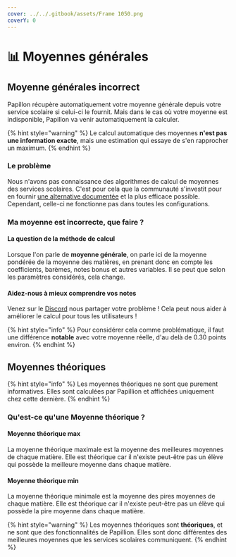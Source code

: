 ```yaml
---
cover: ../../.gitbook/assets/Frame 1050.png
coverY: 0
---
```


# 📊 Moyennes générales

## Moyenne générales incorrect

Papillon récupère automatiquement votre moyenne générale depuis votre service scolaire si celui-ci le fournit. Mais dans le cas où votre moyenne est indisponible, Papillon va venir automatiquement la calculer.

{% hint style="warning" %}
Le calcul automatique des moyennes **n'est pas une information exacte**, mais une estimation qui essaye de s'en rapprocher un maximum.
{% endhint %}

### Le problème

Nous n'avons pas connaissance des algorithmes de calcul de moyennes des services scolaires. C'est pour cela que la communauté s'investit pour en fournir [une alternative documentée](https://github.com/PapillonApp/Papillon/blob/main/src/utils/grades/getAverages.ts) et la plus efficace possible. Cependant, celle-ci ne fonctionne pas dans toutes les configurations.

### Ma moyenne est incorrecte, que faire ?

#### La question de la méthode de calcul

Lorsque l'on parle de **moyenne générale**, on parle ici de la moyenne pondérée de la moyenne des matières, en prenant donc en compte les coefficients, barèmes, notes bonus et autres variables. Il se peut que selon les paramètres considérés, cela change.

#### Aidez-nous à mieux comprendre vos notes

Venez sur le [Discord](https://discord.gg/wVKWBRTbfh) nous partager votre problème ! Cela peut nous aider à améliorer le calcul pour tous les utilisateurs !&#x20;

{% hint style="info" %}
Pour considérer cela comme problématique, il faut une différence **notable** avec votre moyenne réelle, d'au delà de 0.30 points environ.
{% endhint %}

## Moyennes théoriques

{% hint style="info" %} 
Les moyennes théoriques ne sont que purement informatives. Elles sont calculées par Papillion et affichées uniquement chez cette dernière. 
{% endhint %}
### Qu'est-ce qu'une Moyenne théorique ?
#### Moyenne théorique max

La moyenne théorique maximale est la moyenne des meilleures moyennes de chaque matière. Elle est théorique car il n'existe peut-être pas un élève qui possède la meilleure moyenne dans chaque matière.

#### Moyenne théorique min

La moyenne théorique minimale est la moyenne des pires moyennes de chaque matière. Elle est théorique car il n'existe peut-être pas un élève qui possède la pire moyenne dans chaque matière.

{% hint style="warning" %} 
Les moyennes théoriques sont **théoriques**, et ne sont que des fonctionnalités de Papillion. Elles sont donc différentes des meilleures moyennes que les services scolaires communiquent. 
{% endhint %}
